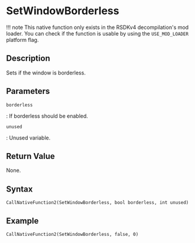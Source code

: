 # SetWindowBorderless

!!! note
    This native function only exists in the RSDKv4 decompilation's mod loader. You can check if the function is usable by using the `USE_MOD_LOADER` platform flag.

## Description
Sets if the window is borderless.

## Parameters
`borderless`

:   If borderless should be enabled.

`unused`

:   Unused variable.

## Return Value
None.

## Syntax
```
CallNativeFunction2(SetWindowBorderless, bool borderless, int unused)
```

## Example
```
CallNativeFunction2(SetWindowBorderless, false, 0)
```
